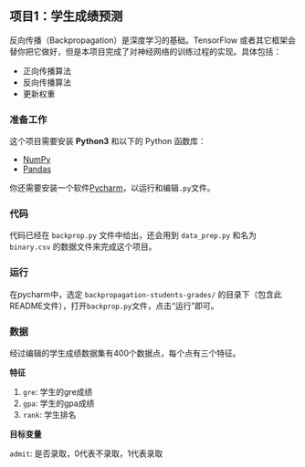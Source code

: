 ## 项目1：学生成绩预测
反向传播（Backpropagation）是深度学习的基础。TensorFlow 或者其它框架会替你把它做好，但是本项目完成了对神经网络的训练过程的实现。具体包括：
- 正向传播算法
- 反向传播算法
- 更新权重

### 准备工作

这个项目需要安装 **Python3** 和以下的 Python 函数库：

- [NumPy](http://www.numpy.org/)
- [Pandas](https://pandas.pydata.org/)

你还需要安装一个软件[Pycharm](https://www.jetbrains.com/pycharm/)，以运行和编辑`.py`文件。

### 代码

代码已经在 `backprop.py` 文件中给出，还会用到 `data_prep.py` 和名为 `binary.csv` 的数据文件来完成这个项目。

### 运行

在pycharm中，选定 `backpropagation-students-grades/` 的目录下（包含此README文件），打开`backprop.py`文件，点击“运行”即可。

### 数据

经过编辑的学生成绩数据集有400个数据点，每个点有三个特征。

**特征**

1. `gre`: 学生的gre成绩
2. `gpa`: 学生的gpa成绩
3. `rank`: 学生排名

**目标变量**

`admit`: 是否录取，0代表不录取，1代表录取